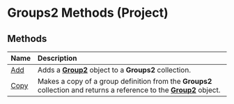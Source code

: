 
# Groups2 Methods (Project)

## Methods



|**Name**|**Description**|
|:-----|:-----|
| [Add](fc4d6dfc-87b5-b4fb-5bbb-5e3b0a47c142.md)|Adds a  **[Group2](a7a61fa4-e752-006e-a47e-03987b04f01c.md)** object to a **Groups2** collection.|
| [Copy](a0b45d11-394a-4915-5eb8-62ffaab04757.md)|Makes a copy of a group definition from the  **Groups2** collection and returns a reference to the **[Group2](a7a61fa4-e752-006e-a47e-03987b04f01c.md)** object.|
